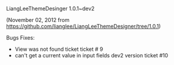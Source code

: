 LiangLeeThemeDesinger 1.0.1~dev2

(November 02, 2012 from https://github.com/lianglee/LiangLeeThemeDesigner/tree/1.0.1)

Bugs Fixes:

* View was not found ticket ticket # 9
* can't get a current value in input fields dev2 version ticket #10